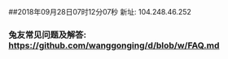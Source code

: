 ##2018年09月28日07时12分07秒 新址: 104.248.46.252
### 兔友常见问题及解答: https://github.com/wanggonging/d/blob/w/FAQ.md

